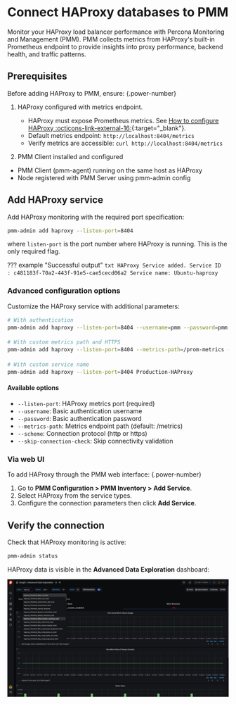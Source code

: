 # Connect HAProxy databases to PMM
Monitor your HAProxy load balancer performance with Percona Monitoring and Management (PMM). PMM collects metrics from HAProxy's built-in Prometheus endpoint to provide insights into proxy performance, backend health, and traffic patterns.

## Prerequisites
Before adding HAProxy to PMM, ensure:
{.power-number}

1. HAProxy configured with metrics endpoint. 
    - HAProxy must expose Prometheus metrics. See [How to configure HAProxy :octicons-link-external-16:](https://www.haproxy.com/blog/haproxy-exposes-a-prometheus-metrics-endpoint){:target="_blank"}.
    - Default metrics endpoint: `http://localhost:8404/metrics`
    - Verify metrics are accessible: `curl http://localhost:8404/metrics`

2. PMM Client installed and configured
  - PMM Client (pmm-agent) running on the same host as HAProxy
  - Node registered with PMM Server using pmm-admin config

## Add HAProxy service

Add HAProxy monitoring with the required port specification:

```sh
pmm-admin add haproxy --listen-port=8404
```

where `listen-port` is the port number where HAProxy is running. This is the only required flag.

??? example "Successful output"
    ```txt
    HAProxy Service added.
    Service ID  : c481183f-70a2-443f-91e5-cae5cecd06a2
    Service name: Ubuntu-haproxy
    ```
### Advanced configuration options
Customize the HAProxy service with additional parameters:

```sh
# With authentication
pmm-admin add haproxy --listen-port=8404 --username=pmm --password=pmm MyHAProxy

# With custom metrics path and HTTPS
pmm-admin add haproxy --listen-port=8404 --metrics-path=/prom-metrics --scheme=https

# With custom service name
pmm-admin add haproxy --listen-port=8404 Production-HAProxy
```

#### Available options

- `--listen-port`: HAProxy metrics port (required)
- `--username`: Basic authentication username
- `--password`: Basic authentication password
- `--metrics-path`: Metrics endpoint path (default: /metrics)
- `--scheme`: Connection protocol (http or https)
- `--skip-connection-check`: Skip connectivity validation

### Via web UI
To add HAProxy through the PMM web interface:
{.power-number}

1. Go to **PMM Configuration > PMM Inventory > Add Service**.
2. Select HAProxy from the service types.
3. Configure the connection parameters then click **Add Service**.

## Verify the connection
Check that HAProxy monitoring is active:

```sh
pmm-admin status
```

HAProxy data is visible in the **Advanced Data Exploration** dashboard:

![!](../../../images/PMM_Advanced_Data_Exploration_HAProxy.png)
